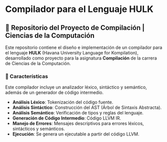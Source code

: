 # Compilador para el Lenguaje HULK

## 🚀 Repositorio del Proyecto de Compilación | Ciencias de la Computación

Este repositorio contiene el diseño e implementación de un compilador para el lenguaje **HULK** (Havana University Language for Kompilation), desarrollado como proyecto para la asignatura **Compilación** de la carrera de Ciencias de la Computación.

### 🚀 Características
Este compilador incluye un analizador léxico, sintáctico y semántico, además de un generador de código intermedio.

- **Análisis Léxico**: Tokenización del código fuente.
- **Análisis Sintáctico**: Construcción del AST (Árbol de Sintaxis Abstracta).
- **Análisis Semántico**: Verificación de tipos y reglas del lenguaje.
- **Generación de Código Intermedio**: Código LLVM IR.
- **Manejo de Errores**: Mensajes descriptivos para errores léxicos, sintácticos y semánticos.
- **Ejecución**: Se genera un ejecutable a partir del código LLVM.